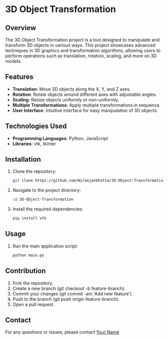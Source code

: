 # 3D Object Transformation

## Overview

The 3D Object Transformation project is a tool designed to manipulate and transform 3D objects in various ways. This project showcases advanced techniques in 3D graphics and transformation algorithms, allowing users to perform operations such as translation, rotation, scaling, and more on 3D models.

## Features

- **Translation**: Move 3D objects along the X, Y, and Z axes.
- **Rotation**: Rotate objects around different axes with adjustable angles.
- **Scaling**: Resize objects uniformly or non-uniformly.
- **Multiple Transformations**: Apply multiple transformations in sequence.
- **User Interface**: Intuitive interface for easy manipulation of 3D objects.

## Technologies Used

- **Programming Languages**: Python, JavaScript
- **Libraries**: vtk, tkinter

## Installation

1. Clone the repository:

   ```bash
   git clone https://github.com/Niranjanbhatta/3D-Object-Transformation.git

2. Navigate to the project directory:

   ```bash
   cd 3D-Object-Transformation
   
3. Install the required dependencies:

   ```bash
   pip install vtk

## Usage

1. Run the main application script:

   ```bash
   python main.py

## Contribution
1. Fork the repository.
2. Create a new branch (git checkout -b feature-branch).
3. Commit your changes (git commit -am 'Add new feature').
4. Push to the branch (git push origin feature-branch).
5. Open a pull request.

## Contact
For any questions or issues, please contact [Your Name](bhattaniranjan130@gmail.com)

